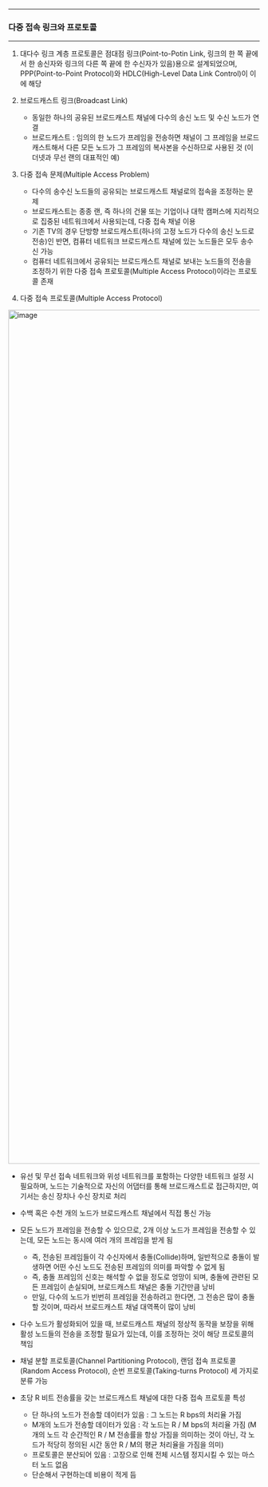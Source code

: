 -----
### 다중 접속 링크와 프로토콜
-----
1. 대다수 링크 계층 프로토콜은 점대점 링크(Point-to-Potin Link, 링크의 한 쪽 끝에서 한 송신자와 링크의 다른 쪽 끝에 한 수신자가 있음)용으로 설계되었으며, PPP(Point-to-Point Protocol)와 HDLC(High-Level Data Link Control)이 이에 해당
2. 브로드캐스트 링크(Broadcast Link)
   - 동일한 하나의 공유된 브로드캐스트 채널에 다수의 송신 노드 및 수신 노드가 연결
   - 브로드캐스트 : 임의의 한 노드가 프레임을 전송하면 채널이 그 프레임을 브로드캐스트해서 다른 모든 노드가 그 프레임의 복사본을 수신하므로 사용된 것 (이더넷과 무선 랜의 대표적인 예)

3. 다중 접속 문제(Multiple Access Problem)
   - 다수의 송수신 노드들의 공유되는 브로드캐스트 채널로의 접속을 조정하는 문제
   - 브로드캐스트는 종종 랜, 즉 하나의 건물 또는 기업이나 대학 캠퍼스에 지리적으로 집중된 네트워크에서 사용되는데, 다중 접속 채널 이용
   - 기존 TV의 경우 단방향 브로드캐스트(하나의 고정 노드가 다수의 송신 노드로 전송)인 반면, 컴퓨터 네트워크 브로드캐스트 채널에 있는 노드들은 모두 송수신 가능
   - 컴퓨터 네트워크에서 공유되는 브로드캐스트 채널로 보내는 노드들의 전송을 조정하기 위한 다중 접속 프로토콜(Multiple Access Protocol)이라는 프로토콜 존재

4. 다중 접속 프로토콜(Multiple Access Protocol)
<div align="center">
<img src="">
</div>

<img width="2117" height="1711" alt="image" src="https://github.com/user-attachments/assets/ab729cbe-0423-410b-9370-7bc9b86b83aa" />

  - 유선 및 무선 접속 네트워크와 위성 네트워크를 포함하는 다양한 네트워크 설정 시 필요하며, 노드는 기술적으로 자신의 어댑터를 통해 브로드캐스트로 접근하지만, 여기서는 송신 장치나 수신 장치로 처리
  - 수백 혹은 수천 개의 노드가 브로드캐스트 채널에서 직접 통신 가능
  - 모든 노드가 프레임을 전송할 수 있으므로, 2개 이상 노드가 프레임을 전송할 수 있는데, 모든 노드는 동시에 여러 개의 프레임을 받게 됨
    + 즉, 전송된 프레임들이 각 수신자에서 충돌(Collide)하며, 일반적으로 충돌이 발생하면 어떤 수신 노드도 전송된 프레임의 의미를 파악할 수 없게 됨
    + 즉, 충돌 프레임의 신호는 해석할 수 없을 정도로 엉망이 되며, 충돌에 관련된 모든 프레임이 손실되며, 브로드캐스트 채널은 충돌 기간만큼 낭비
    + 만일, 다수의 노드가 빈번히 프레임을 전송하려고 한다면, 그 전송은 많이 충돌할 것이며, 따라서 브로드캐스트 채널 대역폭이 많이 낭비
  - 다수 노드가 활성화되어 있을 때, 브로드캐스트 채널의 정상적 동작을 보장을 위해 활성 노드들의 전송을 조정할 필요가 있는데, 이를 조정하는 것이 해당 프로토콜의 책임

  - 채널 분할 프로토콜(Channel Partitioning Protocol), 랜덤 접속 프로토콜(Random Access Protocol), 순번 프로토콜(Taking-turns Protocol) 세 가지로 분류 가능
  - 초당 R 비트 전송률을 갖는 브로드캐스트 채널에 대한 다중 접속 프로토콜 특성
    + 단 하나의 노드가 전송할 데이터가 있음 : 그 노드는 R bps의 처리율 가짐
    + M개의 노드가 전송할 데이터가 있음 : 각 노드는 R / M bps의 처리율 가짐 (M개의 노드 각 순간적인 R / M 전송률을 항상 가짐을 의미하는 것이 아닌, 각 노드가 적당히 정의된 시간 동안 R / M의 평균 처리율을 가짐을 의미)
    + 프로토콜은 분산되어 있음 : 고장으로 인해 전체 시스템 정지시킬 수 있는 마스터 노드 없음
    + 단순해서 구현하는데 비용이 적게 듬

